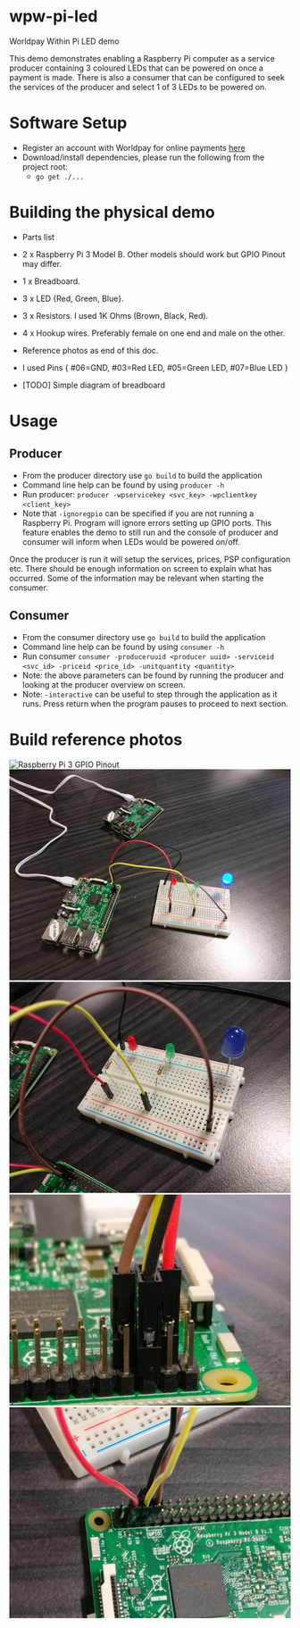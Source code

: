 # wpw-pi-led

Worldpay Within Pi LED demo

This demo demonstrates enabling a Raspberry Pi computer as a service producer containing 3 coloured LEDs that can be powered on once a payment is made. There is also a consumer that can be configured to seek the services of the producer and select 1 of 3 LEDs to be powered on.

# Software Setup

* Register an account with Worldpay for online payments [here](http://online.worldpay.com)
* Download/install dependencies, please run the following from the project root:
  * `go get ./...`

# Building the physical demo

* Parts list
 * 2 x Raspberry Pi 3 Model B. Other models should work but GPIO Pinout may differ.
 * 1 x Breadboard.
 * 3 x LED {Red, Green, Blue}.
 * 3 x Resistors. I used 1K Ohms (Brown, Black, Red).
 * 4 x Hookup wires. Preferably female on one end and male on the other.
 * Reference photos as end of this doc.

* I used Pins { #06=GND, #03=Red LED, #05=Green LED, #07=Blue LED }
* [TODO] Simple diagram of breadboard

# Usage

## Producer

* From the producer directory use `go build` to build the application
* Command line help can be found by using `producer -h`
* Run producer: `producer -wpservicekey <svc_key> -wpclientkey <client_key>`
* Note that `-ignoregpio` can be specified if you are not running a Raspberry Pi. Program will ignore errors setting up GPIO ports. This feature enables the demo to still run and the console of producer and consumer will inform when LEDs would be powered on/off.

Once the producer is run it will setup the services, prices, PSP configuration etc. There should be enough information on screen to explain what has occurred. Some of the information may be relevant when starting the consumer.

## Consumer
* From the consumer directory use `go build` to build the application
* Command line help can be found by using `consumer -h`
* Run consumer `consumer -produceruuid <producer uuid> -serviceid <svc_id> -priceid <price_id> -unitquantity <quantity>`
* Note: the above parameters can be found by running the producer and looking at the producer overview on screen.
* Note: `-interactive` can be useful to step through the application as it runs. Press return when the program pauses to proceed to next section.

# Build reference photos

![Raspberry Pi 3 GPIO Pinout](https://www.myelectronicslab.com/wp-content/uploads/2016/06/raspbery-pi-3-gpio-pinout-40-pin-header-block-connector-.png)
![1](https://raw.githubusercontent.com/wptechinnovation/wpw-pi-led/master/docs/images/2-pi-breadboard-overview.jpg)
![2](https://raw.githubusercontent.com/wptechinnovation/wpw-pi-led/master/docs/images/breadboard-close.jpg)
![3](https://raw.githubusercontent.com/wptechinnovation/wpw-pi-led/master/docs/images/pi-gpio-close.jpg)
![4](https://raw.githubusercontent.com/wptechinnovation/wpw-pi-led/master/docs/images/pi-gpio-far.jpg)
